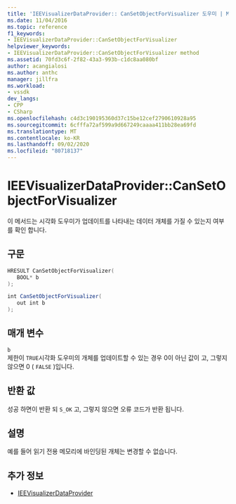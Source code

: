 ```yaml
---
title: 'IEEVisualizerDataProvider:: CanSetObjectForVisualizer 도우미 | Microsoft Docs'
ms.date: 11/04/2016
ms.topic: reference
f1_keywords:
- IEEVisualizerDataProvider::CanSetObjectForVisualizer
helpviewer_keywords:
- IEEVisualizerDataProvider::CanSetObjectForVisualizer method
ms.assetid: 70fd3c6f-2f82-43a3-993b-c1dc8aa080bf
author: acangialosi
ms.author: anthc
manager: jillfra
ms.workload:
- vssdk
dev_langs:
- CPP
- CSharp
ms.openlocfilehash: c4d3c190195360d37c15be12cef2790610928a95
ms.sourcegitcommit: 6cfffa72af599a9d667249caaaa411bb28ea69fd
ms.translationtype: MT
ms.contentlocale: ko-KR
ms.lasthandoff: 09/02/2020
ms.locfileid: "80718137"
---
```

# <a name="ieevisualizerdataprovidercansetobjectforvisualizer"></a>IEEVisualizerDataProvider::CanSetObjectForVisualizer
이 메서드는 시각화 도우미가 업데이트를 나타내는 데이터 개체를 가질 수 있는지 여부를 확인 합니다.

## <a name="syntax"></a>구문

```cpp
HRESULT CanSetObjectForVisualizer(
   BOOL* b
);
```

```csharp
int CanSetObjectForVisualizer(
   out int b
);
```

## <a name="parameters"></a>매개 변수
`b`\
제한이 `TRUE`시각화 도우미의 개체를 업데이트할 수 있는 경우 0이 아닌 값이 고, 그렇지 않으면 0 ( `FALSE` )입니다.

## <a name="return-value"></a>반환 값
 성공 하면이 반환 되 `S_OK` 고, 그렇지 않으면 오류 코드가 반환 됩니다.

## <a name="remarks"></a>설명
 예를 들어 읽기 전용 메모리에 바인딩된 개체는 변경할 수 없습니다.

## <a name="see-also"></a>추가 정보
- [IEEVisualizerDataProvider](../../../extensibility/debugger/reference/ieevisualizerdataprovider.md)
